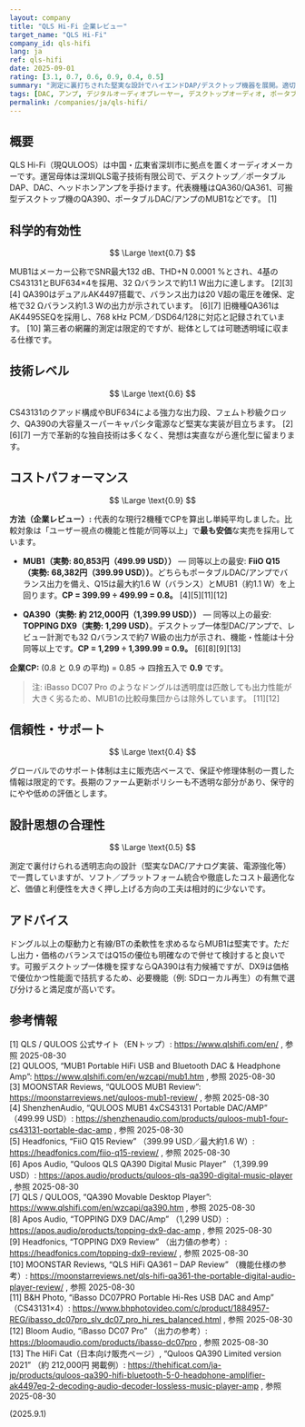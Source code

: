 ```yaml
---
layout: company
title: "QLS Hi-Fi 企業レビュー"
target_name: "QLS Hi-Fi"
company_id: qls-hifi
lang: ja
ref: qls-hifi
date: 2025-09-01
rating: [3.1, 0.7, 0.6, 0.9, 0.4, 0.5]
summary: "測定に裏打ちされた堅実な設計でハイエンドDAP/デスクトップ機器を展開。適切な比較ではコストパフォーマンスも十分に競争力があります。"
tags: [DAC, アンプ, デジタルオーディオプレーヤー, デスクトップオーディオ, ポータブルオーディオ, 中国]
permalink: /companies/ja/qls-hifi/
---
```

## 概要

QLS Hi-Fi（現QULOOS）は中国・広東省深圳市に拠点を置くオーディオメーカーです。運営母体は深圳QLS電子技術有限公司で、デスクトップ／ポータブルDAP、DAC、ヘッドホンアンプを手掛けます。代表機種はQA360/QA361、可搬型デスクトップ機のQA390、ポータブルDAC/アンプのMUB1などです。 [1]

## 科学的有効性

$$ \Large \text{0.7} $$

MUB1はメーカー公称でSNR最大132 dB、THD+N 0.0001 %とされ、4基のCS43131とBUF634×4を採用、32 Ωバランスで約1.1 W出力に達します。 [2][3][4] QA390はデュアルAK4497搭載で、バランス出力は20 V超の電圧を確保、定格で32 Ωバランス約1.3 Wの出力が示されています。 [6][7] 旧機種QA361はAK4495SEQを採用し、768 kHz PCM／DSD64/128に対応と記録されています。 [10] 第三者の網羅的測定は限定的ですが、総体としては可聴透明域に収まる仕様です。

## 技術レベル

$$ \Large \text{0.6} $$

CS43131のクアッド構成やBUF634による強力な出力段、フェムト秒級クロック、QA390の大容量スーパーキャパシタ電源など堅実な実装が目立ちます。 [2][6][7] 一方で革新的な独自技術は多くなく、発想は実直ながら進化型に留まります。

## コストパフォーマンス

$$ \Large \text{0.9} $$

**方法（企業レビュー）:** 代表的な現行2機種でCPを算出し単純平均しました。比較対象は「ユーザー視点の機能と性能が同等以上」で**最も安価**な実売を採用しています。

- **MUB1（実勢: 80,853円（499.99 USD））** — 同等以上の最安: **FiiO Q15（実勢: 68,382円（399.99 USD））**。どちらもポータブルDAC/アンプでバランス出力を備え、Q15は最大約1.6 W（バランス）とMUB1（約1.1 W）を上回ります。**CP = 399.99 ÷ 499.99 = 0.8。** [4][5][11][12]

- **QA390（実勢: 約 212,000円（1,399.99 USD））** — 同等以上の最安: **TOPPING DX9（実勢: 1,299 USD）**。デスクトップ一体型DAC/アンプで、レビュー計測でも32 Ωバランスで約7 W級の出力が示され、機能・性能は十分同等以上です。**CP = 1,299 ÷ 1,399.99 = 0.9。** [6][8][9][13]

**企業CP:** (0.8 と 0.9 の平均) = 0.85 → 四捨五入で **0.9** です。

> 注: iBasso DC07 Pro のようなドングルは透明度は匹敵しても出力性能が大きく劣るため、MUB1の比較母集団からは除外しています。 [11][12]

## 信頼性・サポート

$$ \Large \text{0.4} $$

グローバルでのサポート体制は主に販売店ベースで、保証や修理体制の一貫した情報は限定的です。長期のファーム更新ポリシーも不透明な部分があり、保守的にやや低めの評価とします。

## 設計思想の合理性

$$ \Large \text{0.5} $$

測定で裏付けられる透明志向の設計（堅実なDAC/アナログ実装、電源強化等）で一貫していますが、ソフト／プラットフォーム統合や徹底したコスト最適化など、価値と利便性を大きく押し上げる方向の工夫は相対的に少ないです。

## アドバイス

ドングル以上の駆動力と有線/BTの柔軟性を求めるならMUB1は堅実です。ただし出力・価格のバランスではQ15の優位も明確なので併せて検討すると良いです。可搬デスクトップ一体機を探すならQA390は有力候補ですが、DX9は価格で優位かつ性能面で拮抗するため、必要機能（例: SDローカル再生）の有無で選び分けると満足度が高いです。

## 参考情報

[1] QLS / QULOOS 公式サイト（ENトップ）: https://www.qlshifi.com/en/ , 参照 2025-08-30  
[2] QULOOS, “MUB1 Portable HiFi USB and Bluetooth DAC & Headphone Amp”: https://www.qlshifi.com/en/wzcapi/mub1.htm , 参照 2025-08-30  
[3] MOONSTAR Reviews, “QULOOS MUB1 Review”: https://moonstarreviews.net/quloos-mub1-review/ , 参照 2025-08-30  
[4] ShenzhenAudio, “QULOOS MUB1 4xCS43131 Portable DAC/AMP” （499.99 USD）: https://shenzhenaudio.com/products/quloos-mub1-four-cs43131-portable-dac-amp , 参照 2025-08-30  
[5] Headfonics, “FiiO Q15 Review” （399.99 USD／最大約1.6 W）: https://headfonics.com/fiio-q15-review/ , 参照 2025-08-30  
[6] Apos Audio, “Quloos QLS QA390 Digital Music Player” （1,399.99 USD）: https://apos.audio/products/quloos-qls-qa390-digital-music-player , 参照 2025-08-30  
[7] QLS / QULOOS, “QA390 Movable Desktop Player”: https://www.qlshifi.com/en/wzcapi/qa390.htm , 参照 2025-08-30  
[8] Apos Audio, “TOPPING DX9 DAC/Amp” （1,299 USD）: https://apos.audio/products/topping-dx9-dac-amp , 参照 2025-08-30  
[9] Headfonics, “TOPPING DX9 Review” （出力値の参考）: https://headfonics.com/topping-dx9-review/ , 参照 2025-08-30  
[10] MOONSTAR Reviews, “QLS HiFi QA361 – DAP Review” （機能仕様の参考）: https://moonstarreviews.net/qls-hifi-qa361-the-portable-digital-audio-player-review/ , 参照 2025-08-30  
[11] B&H Photo, “iBasso DC07PRO Portable Hi-Res USB DAC and Amp” （CS43131×4）: https://www.bhphotovideo.com/c/product/1884957-REG/ibasso_dc07pro_slv_dc07_pro_hi_res_balanced.html , 参照 2025-08-30  
[12] Bloom Audio, “iBasso DC07 Pro” （出力の参考）: https://bloomaudio.com/products/ibasso-dc07pro , 参照 2025-08-30  
[13] The HiFi Cat（日本向け販売ページ）, “Quloos QA390 Limited version 2021” （約 212,000円 掲載例）: https://thehificat.com/ja-jp/products/quloos-qa390-hifi-bluetooth-5-0-headphone-amplifier-ak4497eq-2-decoding-audio-decoder-lossless-music-player-amp , 参照 2025-08-30

(2025.9.1)

